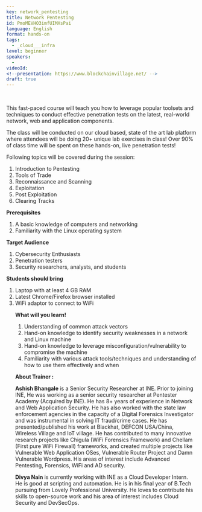 ```yaml
---
key: network_pentesting
title: Network Pentesting 
id: PmoMEVHO3imfUIMXsPai
language: English
format: hands-on
tags:
  - _cloud___infra
level: beginner
speakers:
  - 
videoId: 
<!--presentation: https://www.blockchainvillage.net/ -->
draft: true
---
```

<!-- <b>Registration Link:</b> https://forms.gle/x7tbBKrf3eoVJ7UJ9 -->
<br>

<!-- <a align="center" class="btn primary" target="_blank" rel="noopener" href="https://forms.gle/evMo4RCAi9aECqVs9">Register</a>  -->

This fast-paced course will teach you how to leverage popular toolsets and techniques to conduct 
effective penetration tests on the latest, real-world network, web and application components. 

The class will be conducted on our cloud based, state of the art lab platform where attendees will be doing 20+ unique lab exercises in class! Over 90% of class time will be spent on these hands-on, live penetration tests!


Following topics will be covered during the session:
<ol>
    <li>Introduction to Pentesting</li>
    <li>Tools of Trade</li>
    <li>Reconnaissance and Scanning</li>
    <li>Exploitation</li>
    <li>Post Exploitation</li>
    <li>Clearing Tracks</li>
</ol>


**Prerequisites**
<ol>
<li>A basic knowledge of computers and networking</li>
<li>Familiarity with the Linux operating system</li>
</ol>

**Target Audience**
<ol>
  <li>Cybersecurity Enthusiasts</li>
  <li>Penetration testers</li>
  <li>Security researchers, analysts, and students</li>
</ol>

**Students should bring**
<ol>
  <li>Laptop with at least 4 GB RAM</li>
  <li>Latest Chrome/Firefox browser installed</li>
  <li>WiFi adaptor to connect to WiFi</li>


**What will you learn!**
<ol>
<li>Understanding of common attack vectors</li>
<li>Hand-on knowledge to identify security weaknesses in a network and Linux machine</li>
<li>Hand-on knowledge to leverage misconfiguration/vulnerability to compromise the machine</li>
<li>Familiarity with various attack tools/techniques and understanding of how to use them effectively and when</li>
</ol>


**About Trainer :**

**Ashish Bhangale** is a Senior Security Researcher at INE. Prior to joining INE, He was working as a senior security researcher at Pentester Academy (Acquired by INE). He has 8+ years of experience in Network and Web Application Security. He has also worked with the state law enforcement agencies in the capacity of a Digital Forensics Investigator and was instrumental in solving IT fraud/crime cases. He has presented/published his work at Blackhat, DEFCON USA/China, Wireless Village and IoT village. He has contributed to many innovative research projects like Chigula (WiFi Forensics Framework) and Chellam (First pure WiFi Firewall) frameworks, and created multiple projects like Vulnerable Web Application OSes, Vulnerable Router Project and Damn Vulnerable Wordpress. His areas of interest include Advanced Pentesting, Forensics, WiFi and AD security.

**Divya Nain** is currently working with INE as a Cloud Developer Intern. He is good at scripting and automation. He is in his final year of B.Tech pursuing from Lovely Professional University. He loves to contribute his skills to open-source work and his area of interest includes Cloud Security and DevSecOps.


<!--
<a align="center" class="btn primary" target="_blank" rel="noopener" href="https://docs.google.com/forms/d/1l0JWU9j-t_i0xJDF6NK7SPQoevcGx_ijkmsMoyvmxPk">Register</a>
-->